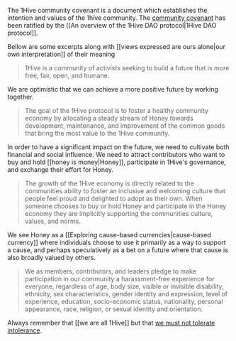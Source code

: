The 1Hive community covenant is a document which establishes the intention and values of the 1hive community. The [community covenant](https://gardens.1hive.org/#/xdai/garden/0x8ccbeab14b5ac4a431fffc39f4bec4089020a155/covenant) has been ratified by the [[An overview of the 1Hive DAO protocol|1Hive DAO protocol]]. 

Bellow are some excerpts along with [[views expressed are ours alone|our own interpretation]] of their meaning

> 1Hive is a community of activists seeking to build a future that is more free, fair, open, and humane.

We are optimistic that we can achieve a more positive future by working together. 

> The goal of the 1Hive protocol is to foster a healthy community economy by allocating a steady stream of Honey towards development, maintenance, and improvement of the common goods that bring the most value to the 1Hive community.

In order to have a significant impact on the future, we need to cultivate both financial and social influence. We need to attract contributors who want to buy and hold [[honey is money|Honey]], participate in 1Hive's governance, and exchange their effort for Honey. 

>The growth of the 1Hive economy is directly related to the communities ability to foster an inclusive and welcoming culture that people feel proud and delighted to adopt as their own. When someone chooses to buy or hold Honey and participate in the Honey economy they are implicitly supporting the communities culture, values, and norms.

We see Honey as a [[Exploring cause-based currencies|cause-based currency]] where individuals choose to use it primarily as a way to support a cause, and perhaps speculatively as a bet on a future where that cause is also broadly valued by others. 

> We as members, contributors, and leaders pledge to make participation in our community a harassment-free experience for everyone, regardless of age, body size, visible or invisible disability, ethnicity, sex characteristics, gender identity and expression, level of experience, education, socio-economic status, nationality, personal appearance, race, religion, or sexual identity and orientation.

Always remember that [[we are all 1Hive]] but that [we must not tolerate intolerance](https://en.wikipedia.org/wiki/Paradox_of_tolerance). 


